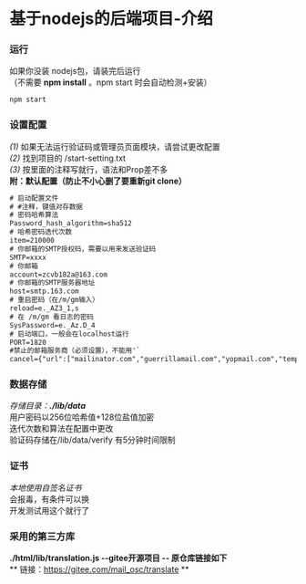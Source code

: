 # 基于nodejs的后端项目-介绍
### 运行 
如果你没装 nodejs包，请装完后运行  
（不需要 **npm install** 。npm start 时会自动检测+安装）
```bash
npm start
```

### 设置配置  
*(1)* 如果无法运行验证码或管理员页面模块，请尝试更改配置   
*(2)* 找到项目的 /start-setting.txt  
*(3)* 按里面的注释写就行，语法和Prop差不多  
**附：默认配置（防止不小心删了要重新git clone）**  
```txt
# 启动配置文件
# #注释，键值对存数据
# 密码哈希算法
Password_hash_algorithm=sha512
# 哈希密码迭代次数
item=210000
# 你邮箱的SMTP授权码，需要以用来发送验证码
SMTP=xxxx
# 你邮箱
account=zcvb182a@163.com
# 你邮箱的SMTP服务器地址
host=smtp.163.com
# 重启密码（在/m/gm输入）
reload=e._AZ3_1,s
# 在 /m/gm 看日志的密码
SysPassword=e._Az.D_4
# 启动端口，一般会在localhost运行
PORT=1820
#禁止的邮箱服务商（必须设置），不能用'`
cancel={"url":["mailinator.com","guerrillamail.com","yopmail.com","temp-mail.org","10minutemail.com","maildrop.cc","throwawaymail.com","tempail.com","trashmail.com","fakeinbox.com"]}
```
### 数据存储  
*存储目录：<b>./lib/data</b>*  
用户密码以256位哈希值+128位盐值加密  
迭代次数和算法在配置中更改  
验证码存储在/lib/data/verify 有5分钟时间限制  
### 证书
  
*本地使用自签名证书*  
会报毒，有条件可以换  
开发测试用这个就行了  

### 采用的第三方库

**./html/lib/translation.js  --gitee开源项目 -- 原仓库链接如下**  
** 链接：https://gitee.com/mail_osc/translate  **  

